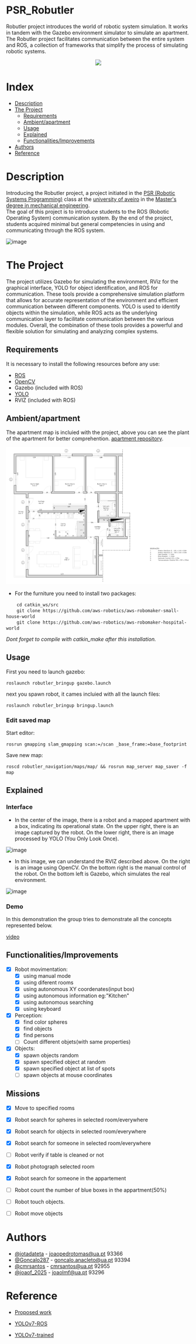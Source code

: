 # PSR_Robutler

Robutler project introduces the world of robotic system simulation. It works in tandem with the Gazebo environment simulator to simulate an apartment. The Robutler project facilitates communication between the entire system and ROS, a collection of frameworks that simplify the process of simulating robotic systems.

<p align="center">
  <img src="https://www.hipersuper.pt/wp-content/uploads/2012/12/Universidade-de-Aveiro.jpg">
</p>

Index
=================

  * [Description](#description)
  * [The Project](#the-project)
      * [Requirements](#requirements)
      * [Ambient/apartment](#Ambient/apartment)
      * [Usage](#usage)
      * [Explained](#Explained)
      * [Functionalities/Improvements](#functionalitiesimprovements)
  * [Authors](#authors)
  * [Reference](#reference)


# Description

Introducing the Robutler project, a project initiated in the [PSR (Robotic Systems Programming)](linkPSR) class at the [university of aveiro](https://www.ua.pt/) in the [Master's degree in mechanical engineering](https://www.ua.pt/pt/curso/488). <br/>
The goal of this project is to introduce students to the ROS (Robotic Operating System) communication system. By the end of the project, students acquired minimal but general competencies in using and communicating through the ROS system.

![image](https://media.discordapp.net/attachments/1062801396921016373/1072259141466345502/image.png?width=1263&height=660)

# The Project
The project utilizes Gazebo for simulating the environment, RViz for the graphical interface, YOLO for object identification, and ROS for communication. These tools provide a comprehensive simulation platform that allows for accurate representation of the environment and efficient communication between different components. YOLO is used to identify objects within the simulation, while ROS acts as the underlying communication layer to facilitate communication between the various modules. Overall, the combination of these tools provides a powerful and flexible solution for simulating and analyzing complex systems.

## Requirements
It is necessary to install the following resources before any use:
* [ROS](http://wiki.ros.org/ROS/Installation)
* [OpenCV](https://pypi.org/project/opencv-python/) 
* Gazebo (included with ROS)
* [YOLO](https://github.com/alexandrefch/yolov7-ros)
* RVIZ (included with ROS)

## Ambient/apartment
The apartment map is incluied with the project, above you can see the plant of the apartment for better comprehention.
[apartment repository](https://github.com/miguelriemoliveira/psr_22-23/tree/master/TrabalhoRobutler).

<p align="center">
  <img src="https://github.com/miguelriemoliveira/psr_22-23/blob/master/TrabalhoRobutler/docs/floorplan.jpg?raw=true">
</p>

* For the furniture you need to install two packages:
```
    cd catkin_ws/src
    git clone https://github.com/aws-robotics/aws-robomaker-small-house-world
    git clone https://github.com/aws-robotics/aws-robomaker-hospital-world
```
*Dont forget to compile with catkin_make after this installation.*


## Usage

First you need to launch gazebo:
```
roslaunch robutler_bringup gazebo.launch
```

next you spawn robot, it cames incluied with all the launch files:
```
roslaunch robutler_bringup bringup.launch
```

### Edit saved map
Start editor:
```
rosrun gmapping slam_gmapping scan:=/scan _base_frame:=base_footprint
```
Save new map:
```
roscd robutler_navigation/maps/map/ && rosrun map_server map_saver -f map
```

## Explained
### Interface
* In the center of the image, there is a robot and a mapped apartment with a box, indicating its operational state. On the upper right, there is an image captured by the robot. On the lower right, there is an image processed by YOLO (You Only Look Once).

![image](https://media.discordapp.net/attachments/1062801396921016373/1072259404155600977/Screenshot_from_2023-02-06_20-55-49.png?width=1215&height=660)

* In this image, we can understand the RVIZ described above. On the right is an image using OpenCV. On the bottom right is the manual control of the robot. On the bottom left is Gazebo, which simulates the real environment.

![image](https://media.discordapp.net/attachments/1062801396921016373/1072260532503052429/Screenshot_from_2023-02-06_21-00-15.png?width=1260&height=660)

### Demo
In this demonstration the group tries to demonstrate all the concepts represented below.

[video](https://youtu.be/r5h1EvESVzo) 


## Functionalities/Improvements

- [x] Robot movimentation:
    - [x] using manual mode
    - [x] using diferent rooms
    - [x] using autonomous XY coordenates(input box)
    - [x] using autonomous information eg:"Kitchen"
    - [x] using autonomous searching
    - [x] using keyboard
- [x] Perception:
    - [x] find color spheres
    - [x] find objects
    - [x] find persons
    - [ ] Count different objets(with same properties)
- [x] Objects:
    - [x] spawn objects random
    - [x] spawn specified object at random
    - [x] spawn specified object at list of spots
    - [ ] spawn objects at mouse coordinates

## Missions

- [x] Move to specified rooms
- [x] Robot search for spheres in selected room/everywhere
- [x] Robot search for objects in selected room/everywhere
- [x] Robot search for someone in selected room/everywhere
- [ ] Robot verify if table is cleaned or not
- [x] Robot photograph selected room
- [x] Robot search for someone in the appartement
- [ ] Robot count the number of blue boxes in the appartment(50%)
- [ ] Robot touch objects.
- [ ] Robot move objects   
    


# Authors

- [@jotadateta](https://github.com/jotadateta) - joaopedrotomas@ua.pt 93366
- [@Goncalo287](https://github.com/Goncalo287) - goncalo.anacleto@ua.pt 93394
- [@cmrsantos](https://github.com/cmrsantos) - cmrsantos@ua.pt 92955
- [@joaof_2025](https://github.com/JoaoF2025) - 
joaolmf@ua.pt 93296

 
# Reference

 - [Proposed work](https://github.com/miguelriemoliveira/psr_22-23/tree/master/TrabalhoRobutler)

- [YOLOv7-ROS](https://github.com/alexandrefch/yolov7-ros)

- [YOLOv7-trained](https://github.com/WongKinYiu/yolov7)

